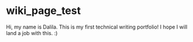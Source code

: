 # wiki_page_test
Hi, my name is Dalila. This is my first technical writing portfolio! I hope I will land a job with this. :)
